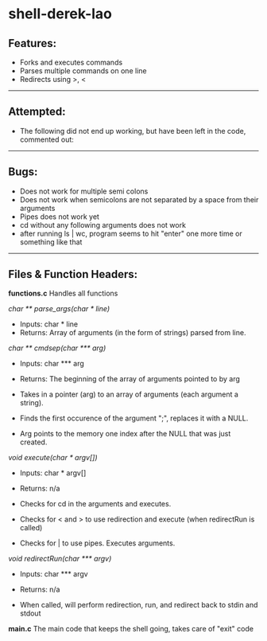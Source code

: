 # shell-derek-lao

Features:
----------------------------------------
* Forks and executes commands
* Parses multiple commands on one line
* Redirects using >, <

----------------------------------------
Attempted:
---------------------------------------------
* The following did not end up working, but have been left in the code, commented out:

------------------------------------------------
Bugs:
---------------------------------------------
* Does not work for multiple semi colons
* Does not work when semicolons are not separated by a space from their arguments
* Pipes does not work yet
* cd without any following arguments does not work
* after running ls | wc, program seems to hit "enter" one more time or something like that
  
-------------------------------------------------
Files & Function Headers:
-----------------------------------------------------------
__functions.c__ Handles all functions

*char ** parse_args(char * line)*
* Inputs:  char * line
* Returns: Array of arguments (in the form of strings) parsed from line.


*char ** cmdsep(char *** arg)*
* Inputs:  char *** arg 
* Returns: The beginning of the array of arguments pointed to by arg

* Takes in a pointer (arg) to an array of arguments (each argument a string).
* Finds the first occurence of the argument ";", replaces it with a NULL.
* Arg points to the memory one index after the NULL that was just created.

*void execute(char * argv[])*
* Inputs:  char * argv[] 
* Returns: n/a

* Checks for cd in the arguments and executes. 
* Checks for < and > to use redirection and execute (when redirectRun is called)
* Checks for | to use pipes. Executes arguments.

*void redirectRun(char *** argv)*
* Inputs: char *** argv
* Returns: n/a

* When called, will perform redirection, run, and redirect back to stdin and stdout

__main.c__ The main code that keeps the shell going, takes care of "exit" code
